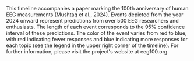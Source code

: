 This timeline accompanies a paper marking the 100th anniversary of human EEG measurements (Mushtaq et al., 2024). Events depicted from the year 2024 onward represent predictions from over 500 EEG researchers and enthusiasts. The length of each event corresponds to the 95% confidence interval of these predictions. The color of the event varies from red to blue, with red indicating fewer responses and blue indicating more responses for each topic (see the legend in the upper right corner of the timeline). For further information, please visit the project's website at eeg100.org.
